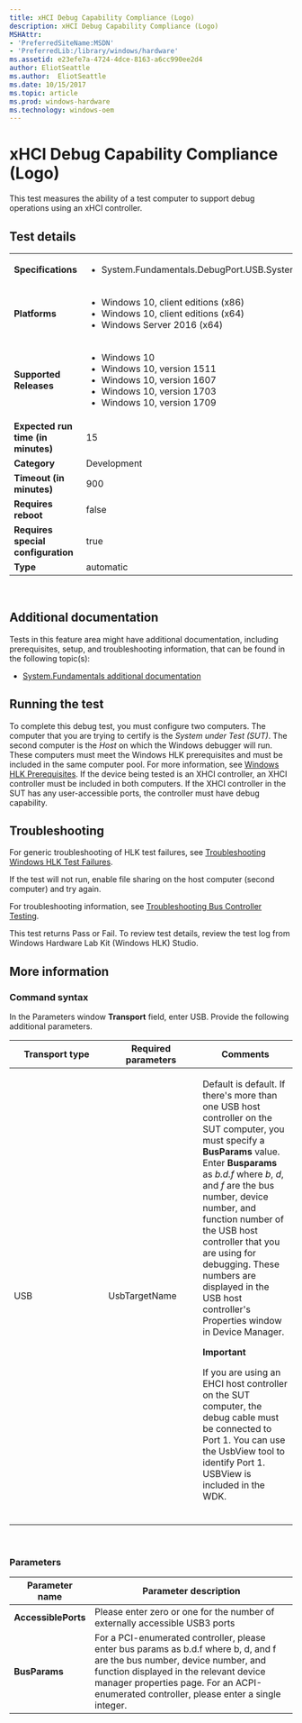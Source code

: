 ```yaml
---
title: xHCI Debug Capability Compliance (Logo)
description: xHCI Debug Capability Compliance (Logo)
MSHAttr:
- 'PreferredSiteName:MSDN'
- 'PreferredLib:/library/windows/hardware'
ms.assetid: e23efe7a-4724-4dce-8163-a6cc990ee2d4
author: EliotSeattle
ms.author:  EliotSeattle
ms.date: 10/15/2017
ms.topic: article
ms.prod: windows-hardware
ms.technology: windows-oem
---
```


# <span id="p_hlk_test.bc39efad-a222-4054-b2ee-37714ddfbc1d"></span>xHCI Debug Capability Compliance (Logo)


This test measures the ability of a test computer to support debug operations using an xHCI controller.

## Test details
|||
|---|---|
| **Specifications**  | <ul><li>System.Fundamentals.DebugPort.USB.SystemExposesDebugInterfaceUsb</li></ul> |  
| **Platforms**   | <ul><li>Windows 10, client editions (x86)</li><li>Windows 10, client editions (x64)</li><li>Windows Server 2016 (x64)</li></ul> |
| **Supported Releases** | <ul><li>Windows 10</li><li>Windows 10, version 1511</li><li>Windows 10, version 1607</li><li>Windows 10, version 1703</li><li>Windows 10, version 1709</li></ul> |
|**Expected run time (in minutes)**| 15 |
|**Category**| Development |
|**Timeout (in minutes)**| 900 |
|**Requires reboot**| false |
|**Requires special configuration**| true |
|**Type**| automatic |

 

## <span id="Additional_documentation"></span><span id="additional_documentation"></span><span id="ADDITIONAL_DOCUMENTATION"></span>Additional documentation


Tests in this feature area might have additional documentation, including prerequisites, setup, and troubleshooting information, that can be found in the following topic(s):

-   [System.Fundamentals additional documentation](system-fundamentals-additional-documentation.md)

## <span id="Running_the_test"></span><span id="running_the_test"></span><span id="RUNNING_THE_TEST"></span>Running the test


To complete this debug test, you must configure two computers. The computer that you are trying to certify is the *System under Test (SUT)*. The second computer is the *Host* on which the Windows debugger will run. These computers must meet the Windows HLK prerequisites and must be included in the same computer pool. For more information, see [Windows HLK Prerequisites](http://msdn.microsoft.com/en-us/library/windows/hardware/jj124068.aspx). If the device being tested is an XHCI controller, an XHCI controller must be included in both computers. If the XHCI controller in the SUT has any user-accessible ports, the controller must have debug capability.

## <span id="Troubleshooting"></span><span id="troubleshooting"></span><span id="TROUBLESHOOTING"></span>Troubleshooting


For generic troubleshooting of HLK test failures, see [Troubleshooting Windows HLK Test Failures](..\user\troubleshooting-windows-hlk-test-failures.md).

If the test will not run, enable file sharing on the host computer (second computer) and try again.

For troubleshooting information, see [Troubleshooting Bus Controller Testing](troubleshooting-bus-controller-testing.md).

This test returns Pass or Fail. To review test details, review the test log from Windows Hardware Lab Kit (Windows HLK) Studio.

## <span id="More_information"></span><span id="more_information"></span><span id="MORE_INFORMATION"></span>More information


### <span id="Command_syntax"></span><span id="command_syntax"></span><span id="COMMAND_SYNTAX"></span>Command syntax

In the Parameters window **Transport** field, enter USB. Provide the following additional parameters.

<table>
<colgroup>
<col width="33%" />
<col width="33%" />
<col width="33%" />
</colgroup>
<thead>
<tr class="header">
<th>Transport type</th>
<th>Required parameters</th>
<th>Comments</th>
</tr>
</thead>
<tbody>
<tr class="odd">
<td><p>USB</p></td>
<td><p>UsbTargetName</p></td>
<td><p>Default is default. If there's more than one USB host controller on the SUT computer, you must specify a <strong>BusParams</strong> value. Enter <strong>Busparams</strong> as <em>b.d.f</em> where <em>b</em>, <em>d</em>, and <em>f</em> are the bus number, device number, and function number of the USB host controller that you are using for debugging. These numbers are displayed in the USB host controller's Properties window in Device Manager.</p>
<div class="alert">
<strong>Important</strong>  
<p>If you are using an EHCI host controller on the SUT computer, the debug cable must be connected to Port 1. You can use the UsbView tool to identify Port 1. USBView is included in the WDK.</p>
</div>
<div>
 
</div></td>
</tr>
</tbody>
</table>

 

### <span id="Parameters"></span><span id="parameters"></span><span id="PARAMETERS"></span>Parameters

| Parameter name      | Parameter description                                                                                                                                                                                                                                           |
|---------------------|-----------------------------------------------------------------------------------------------------------------------------------------------------------------------------------------------------------------------------------------------------------------|
| **AccessiblePorts** | Please enter zero or one for the number of externally accessible USB3 ports                                                                                                                                                                                     |
| **BusParams**       | For a PCI-enumerated controller, please enter bus params as b.d.f where b, d, and f are the bus number, device number, and function displayed in the relevant device manager properties page. For an ACPI-enumerated controller, please enter a single integer. |

 

 

 






